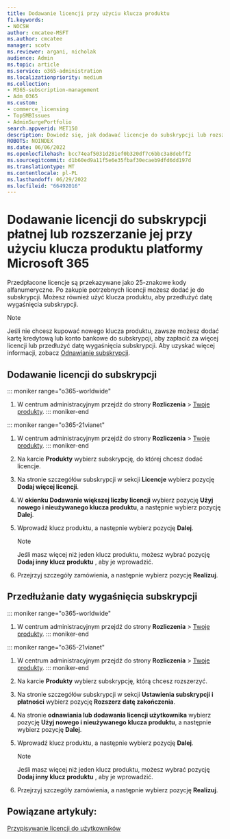 ```yaml
---
title: Dodawanie licencji przy użyciu klucza produktu
f1.keywords:
- NOCSH
author: cmcatee-MSFT
ms.author: cmcatee
manager: scotv
ms.reviewer: argani, nicholak
audience: Admin
ms.topic: article
ms.service: o365-administration
ms.localizationpriority: medium
ms.collection:
- M365-subscription-management
- Adm_O365
ms.custom:
- commerce_licensing
- TopSMBIssues
- AdminSurgePortfolio
search.appverid: MET150
description: Dowiedz się, jak dodawać licencje do subskrypcji lub rozszerzać ją za pomocą klucza produktu.
ROBOTS: NOINDEX
ms.date: 06/06/2022
ms.openlocfilehash: bcc74eaf5031d281ef0b320df7c6bbc3a8debff2
ms.sourcegitcommit: d1b60ed9a11f5e6e35fbaf30ecaeb9dfd6dd197d
ms.translationtype: MT
ms.contentlocale: pl-PL
ms.lasthandoff: 06/29/2022
ms.locfileid: "66492016"
---
```

# <a name="add-licenses-to-or-extend-a-paid-subscription-by-using-a-microsoft-365-product-key"></a>Dodawanie licencji do subskrypcji płatnej lub rozszerzanie jej przy użyciu klucza produktu platformy Microsoft 365

Przedpłacone licencje są przekazywane jako 25-znakowe kody alfanumeryczne. Po zakupie potrzebnych licencji możesz dodać je do subskrypcji. Możesz również użyć klucza produktu, aby przedłużyć datę wygaśnięcia subskrypcji.

> [!NOTE]
> Jeśli nie chcesz kupować nowego klucza produktu, zawsze możesz dodać kartę kredytową lub konto bankowe do subskrypcji, aby zapłacić za więcej licencji lub przedłużyć datę wygaśnięcia subskrypcji. Aby uzyskać więcej informacji, zobacz [Odnawianie subskrypcji](../subscriptions/renew-your-subscription.md).
  
## <a name="add-licenses-to-your-subscription"></a>Dodawanie licencji do subskrypcji

::: moniker range="o365-worldwide"

1. W centrum administracyjnym przejdź do strony **Rozliczenia** \> <a href="https://go.microsoft.com/fwlink/p/?linkid=842054" target="_blank">Twoje produkty</a>.
::: moniker-end

::: moniker range="o365-21vianet"

1. W centrum administracyjnym przejdź do strony **Rozliczenia** \> <a href="https://go.microsoft.com/fwlink/p/?linkid=850626" target="_blank">Twoje produkty</a>.
::: moniker-end

2. Na karcie **Produkty** wybierz subskrypcję, do której chcesz dodać licencje.
3. Na stronie szczegółów subskrypcji w sekcji **Licencje** wybierz pozycję **Dodaj więcej licencji**.
4. W **okienku Dodawanie większej liczby licencji** wybierz pozycję **Użyj nowego i nieużywanego klucza produktu**, a następnie wybierz pozycję **Dalej**.
5. Wprowadź klucz produktu, a następnie wybierz pozycję **Dalej**.
    > [!NOTE]
    > Jeśli masz więcej niż jeden klucz produktu, możesz wybrać pozycję **Dodaj inny klucz produktu** , aby je wprowadzić.
6. Przejrzyj szczegóły zamówienia, a następnie wybierz pozycję **Realizuj**.
  
## <a name="extend-the-expiration-date-of-your-subscription"></a>Przedłużanie daty wygaśnięcia subskrypcji

::: moniker range="o365-worldwide"

1. W centrum administracyjnym przejdź do strony **Rozliczenia** \> <a href="https://go.microsoft.com/fwlink/p/?linkid=842054" target="_blank">Twoje produkty</a>.
::: moniker-end

::: moniker range="o365-21vianet"

1. W centrum administracyjnym przejdź do strony **Rozliczenia** \> <a href="https://go.microsoft.com/fwlink/p/?linkid=850626" target="_blank">Twoje produkty</a>.
::: moniker-end

2. Na karcie **Produkty** wybierz subskrypcję, którą chcesz rozszerzyć.
3. Na stronie szczegółów subskrypcji w sekcji **Ustawienia subskrypcji i płatności** wybierz pozycję **Rozszerz datę zakończenia**.
4. Na stronie **odnawiania lub dodawania licencji użytkownika** wybierz pozycję **Użyj nowego i nieużywanego klucza produktu**, a następnie wybierz pozycję **Dalej**.
5. Wprowadź klucz produktu, a następnie wybierz pozycję **Dalej**.
    > [!NOTE]
    > Jeśli masz więcej niż jeden klucz produktu, możesz wybrać pozycję **Dodaj inny klucz produktu** , aby je wprowadzić.
6. Przejrzyj szczegóły zamówienia, a następnie wybierz pozycję **Realizuj**.

## <a name="related-articles"></a>Powiązane artykuły:

[Przypisywanie licencji do użytkowników](../../admin/manage/assign-licenses-to-users.md)
